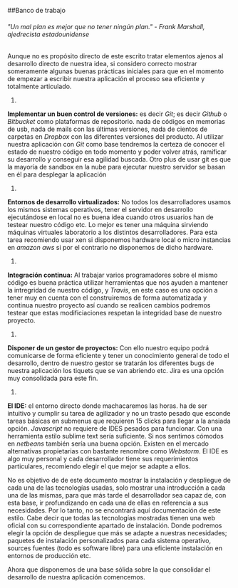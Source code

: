 ##Banco de trabajo


###### *"Un mal plan es mejor que no tener ningún plan." - Frank Marshall, ajedrecista estadounidense*


Aunque no es propósito directo de este escrito tratar elementos ajenos al desarrollo directo de nuestra idea, si considero correcto mostrar  someramente algunas buenas prácticas iniciales para  que en el momento de empezar a escribir nuestra aplicación el proceso sea eficiente y totalmente articulado.

1. 
**Implementar un buen control de versiones:** es decir *Git*; es decir *Github* o *Bitbucket* como plataformas de repositorio. nada de códigos en memorias de usb, nada de mails con las últimas versiones, nada de cientos de carpetas en *Dropbox* con las diferentes versiones del producto. Al utilizar nuestra aplicación con *Git* como base tendremos la certeza de conocer el estado de nuestro código en todo momento y poder volver atrás, ramificar su desarrollo y conseguir esa agilidad buscada. Otro plus de usar git es que la mayoría de sandbox en la nube para ejecutar nuestro servidor se basan en él para desplegar la aplicación

1. 
**Entornos de desarrollo virtualizados:** No todos los desarrolladores usamos los mismos sistemas operativos, tener el servidor en desarrollo ejecutándose en local no es buena idea cuando otros usuarios han de testear nuestro código etc. Lo mejor es tener una máquina sirviendo máquinas virtuales laboratorio a los distintos desarrolladores. Para esta tarea recomiendo usar xen si disponemos hardware local o micro instancias en *amazon aws* si por el contrario no disponemos de dicho hardware.

1. 
**Integración continua:** Al trabajar varios programadores sobre el mismo código es buena práctica utilizar herramientas que nos ayuden a mantener la intregridad de nuestro código, y *Travis*, en este caso es una opción a tener muy en cuenta con el construiremos de forma automatizada y continua nuestro proyecto así cuando se realicen cambios podremos testear que estas modificiaciones respetan la integridad base de nuestro proyecto.

1. 
**Disponer de un gestor de proyectos:** Con ello nuestro equipo podrá comunicarse de forma eficiente y tener un conocimiento general de todo el desarrollo, dentro de nuestro gestor se tratarán los diferentes bugs de nuestra aplicación los tiquets que se van abriendo etc. Jira es una opción muy consolidada para este fin.

1. 
**El IDE:** el entorno directo donde machacaremos las horas. ha de ser intuitivo y cumplir su tarea de agilizador y no un trasto pesado que esconde tareas básicas en submenus que requieren 15 clicks para llegar a la ansiada opción. *Javascript* no requiere de IDES pesados para funcionar. Con una herramienta estilo sublime text sería suficiente. Si nos sentimos cómodos en *netbeans* también sería una buena opción. Existen en el mercado alternativas propietarias con bastante renombre como *Webstorm*. El IDE es algo muy personal y cada desarrollador tiene sus requerimientos  particulares, recomiendo elegir el que mejor se adapte a ellos.



No es objetivo de de este documento mostrar la instalación y despliegue de cada una de las tecnologías usadas, solo mostrar una introducción a cada una de las mismas, para que más tarde el desarrollador sea capaz de, con esta base, ir profundizando en cada una de ellas en referencia a sus necesidades. Por lo tanto, no se encontrará aquí documentación de este estilo. Cabe decir que todas las tecnologías mostradas tienen una web oficial con su correspondiente apartado de instalación. Donde podremos elegir la opción de despliegue que más se adapte a nuestras necesidades; paquetes de instalación personalizados para cada sistema operativo, sources fuentes (todo es software libre) para una eficiente instalación en entornos de producción etc.  

Ahora que disponemos de una base sólida sobre la que consolidar el desarrollo de nuestra aplicación comencemos.
